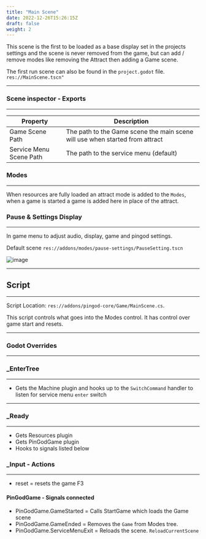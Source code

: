 ```yaml
---
title: "Main Scene"
date: 2022-12-26T15:26:15Z
draft: false
weight: 2
---
```


This scene is the first to be loaded as a base display set in the projects settings and the scene is never removed from the game, but can add / remove modes like removing the Attract then adding a Game scene.

The first run scene can also be found in the `project.godot` file. `res://MainScene.tscn"`

---
### Scene inspector - Exports
---

|Property|Description|
|---|---|
|Game Scene Path|The path to the Game scene the main scene will use when started from attract|
|Service Menu Scene Path|The path to the service menu (default)|


### Modes
---

When resources are fully loaded an attract mode is added to the `Modes`, when a game is started a game is added here in place of the attract.

### Pause & Settings Display
---

In game menu to adjust audio, display, game and pingod settings.

Default scene `res://addons/modes/pause-settings/PauseSetting.tscn`


![image](../../images/mainscene.jpg)

---
## Script
---

Script Location: `res://addons/pingod-core/Game/MainScene.cs`.

This script controls what goes into the Modes control. It has control over game start and resets.

---
### Godot Overrides
---
### _EnterTree
---
- Gets the Machine plugin and hooks up to the `SwitchCommand` handler to listen for service menu `enter` switch

---
### _Ready
---

- Gets Resources plugin
- Gets PinGodGame plugin
- Hooks to signals listed below

### _Input - Actions
---

- reset 	= resets the game F3

#### PinGodGame - Signals connected

- PinGodGame.GameStarted		= Calls StartGame which loads the Game scene
- PinGodGame.GameEnded			= Removes the `Game` from Modes tree.
- PinGodGame.ServiceMenuExit	= Reloads the scene. `ReloadCurrentScene`
